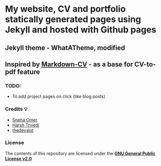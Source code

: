 # My website, CV and portfolio statically generated pages using Jekyll and hosted with Github pages
## Jekyll theme - WhatATheme, modified
## Inspired by [Markdown-CV](https://github.com/elipapa/markdown-cv) - as a base for CV-to-pdf feature

### TODO:
- To add project pages on click (like blog posts)

### Credits :bulb:
* [Sneha Omer](http://sassyecoder.github.io/)
* [Harsh Trivedi](http://harsh98trivedi.github.io/)
* [thedevslot](https://github.com/thedevslot/WhatATheme)

### License
The contents of this repository are licensed under the [**GNU General Public License v2.0**](LICENSE)
